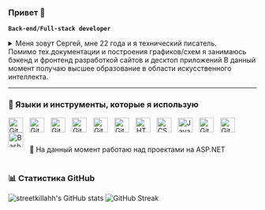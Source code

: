 ### Привет 👋

**`Back-end/Full-stack developer`**

<details>
 <summary>Меня зовут Сергей, мне 22 года и я технический писатель.</summary>
   (специалист, который переводит сложный язык программирования и бизнес-терминов на понятный для обычных людей и наоборот - требования заказчика для программистов, бизнес-аналитиков и т.д. )
</details>
Помимо тех.документации и построения графиков/схем я занимаюсь бэкенд и фронтенд разработкой сайтов и десктоп приложений
В данный момент получаю высшее образование в области искусственного интеллекта.

---

### 🧰 Языки и инструменты, которые я использую


<img align="left" alt="Git" width="30px" style="padding-right:10px;" 
src="https://cdn.jsdelivr.net/gh/devicons/devicon/icons/visualstudio/visualstudio-plain-wordmark.svg" />
<img align="left" alt="Git" width="30px" style="padding-right:10px;" 
src="https://cdn.jsdelivr.net/gh/devicons/devicon/icons/dot-net/dot-net-plain-wordmark.svg" />
<img align="left" alt="Git" width="30px" style="padding-right:10px;" 
src="https://cdn.jsdelivr.net/gh/devicons/devicon/icons/dotnetcore/dotnetcore-original.svg" />
<img align="left" alt="Git" width="30px" style="padding-right:10px;" 
src="https://cdn.jsdelivr.net/gh/devicons/devicon/icons/csharp/csharp-plain.svg" />
<img align="left" alt="Git" width="30px" style="padding-right:10px;" 
src="https://cdn.jsdelivr.net/gh/devicons/devicon/icons/microsoftsqlserver/microsoftsqlserver-plain-wordmark.svg" />
<img align="left" alt="Git" width="30px" style="padding-right:10px;" 
src="https://cdn.jsdelivr.net/gh/devicons/devicon/icons/sqlite/sqlite-plain-wordmark.svg" />
<img align="left" alt="HTML" width="30px" style="padding-right:10px;" 
src="https://cdn.jsdelivr.net/gh/devicons/devicon/icons/html5/html5-plain.svg" />
<img align="left" alt="CSS" width="30px" style="padding-right:10px;" 
src="https://cdn.jsdelivr.net/gh/devicons/devicon/icons/css3/css3-plain.svg" />
<img align="left" alt="JavaScript" width="30px" style="padding-right:10px;" 
src="https://cdn.jsdelivr.net/gh/devicons/devicon/icons/javascript/javascript-plain.svg" />
<img align="left" alt="Git" width="30px" style="padding-right:10px;" 
src="https://cdn.jsdelivr.net/gh/devicons/devicon/icons/git/git-original.svg" />
<img align="left" alt="GitHub" width="30px" style="padding-right:10px;" 
src="https://cdn.jsdelivr.net/gh/devicons/devicon/icons/github/github-original.svg" />
<img align="left" alt="Bash" width="30px" style="padding-right:10px;" 
src="https://cdn.jsdelivr.net/gh/devicons/devicon/icons/bash/bash-original.svg" />
<br/>

#

🔭 На данный момент работаю над проектами на ASP.NET

#

### 📊 Статистика GitHub
![streetkillahh's GitHub stats](https://github-readme-stats.vercel.app/api?username=streetkillahh&show_icons=true&theme=gruvbox)
![GitHub Streak](https://streak-stats.demolab.com?user=streetkillahh&theme=gruvbox&border_radius=4.5)
<!--
#
<details>
 <summary><h3>👨‍💻 Мой опыт разработки</h3></summary>
  Я ещё уделю своё время на заполнение этих деталей

**streetkillahh/streetkillahh** is a ✨ _special_ ✨ repository because its `README.md` (this file) appears on your GitHub profile.

- 📫 How to reach me: ...

-->
